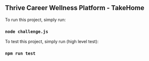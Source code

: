 ## Thrive Career Wellness Platform - TakeHome

To run this project, simply run:

### `node challenge.js`

To test this project, simply run (high level test):

### `npm run test`
